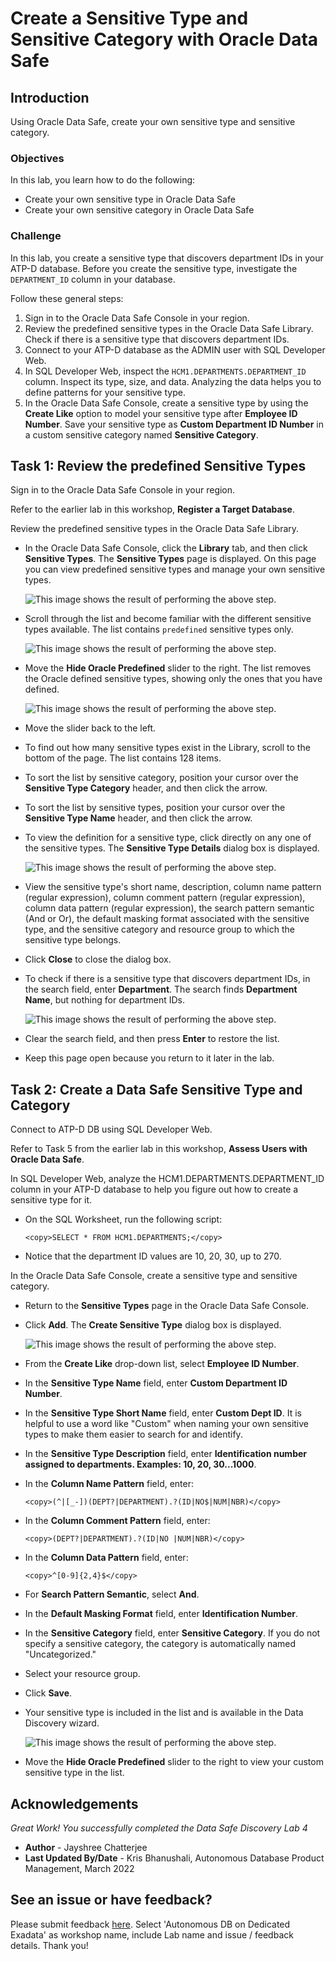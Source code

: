 # Create a Sensitive Type and Sensitive Category with Oracle Data Safe
## Introduction
Using Oracle Data Safe, create your own sensitive type and sensitive category.

### Objectives
In this lab, you learn how to do the following:
  - Create your own sensitive type in Oracle Data Safe
  - Create your own sensitive category in Oracle Data Safe

### Challenge
In this lab, you create a sensitive type that discovers department IDs in your ATP-D database. Before you create the sensitive type, investigate the `DEPARTMENT_ID` column in your database.

Follow these general steps:
1. Sign in to the Oracle Data Safe Console in your region.
2. Review the predefined sensitive types in the Oracle Data Safe Library. Check if there is a sensitive type that discovers department IDs.
3. Connect to your ATP-D database as the ADMIN user with SQL Developer Web.
4. In SQL Developer Web, inspect the `HCM1.DEPARTMENTS.DEPARTMENT_ID` column. Inspect its type, size, and data. Analyzing the data helps you to define patterns for your sensitive type.
5. In the Oracle Data Safe Console, create a sensitive type by using the **Create Like** option to model your sensitive type after **Employee ID Number**. Save your sensitive type as **Custom Department ID Number** in a custom sensitive category named **Sensitive Category**.

## Task 1: Review the predefined Sensitive Types

Sign in to the Oracle Data Safe Console in your region.

Refer to the earlier lab in this workshop, **Register a Target Database**.

Review the predefined sensitive types in the Oracle Data Safe Library.

- In the Oracle Data Safe Console, click the **Library** tab, and then click **Sensitive Types**. The **Sensitive Types** page is displayed. On this page you can view predefined sensitive types and manage your own sensitive types.

    ![This image shows the result of performing the above step.](./images/Img55.png " ")

- Scroll through the list and become familiar with the different sensitive types available. The list contains `predefined` sensitive types only.

    ![This image shows the result of performing the above step.](./images/Img56.png " ")

- Move the **Hide Oracle Predefined** slider to the right. The list removes the Oracle defined sensitive types, showing only the ones that you have defined.

    ![This image shows the result of performing the above step.](./images/Img57.png " ")

- Move the slider back to the left.
- To find out how many sensitive types exist in the Library, scroll to the bottom of the page. The list contains 128 items.
- To sort the list by sensitive category, position your cursor over the **Sensitive Type Category** header, and then click the arrow.
- To sort the list by sensitive types, position your cursor over the **Sensitive Type Name** header, and then click the arrow.
- To view the definition for a sensitive type, click directly on any one of the sensitive types. The **Sensitive Type Details** dialog box is displayed.

    ![This image shows the result of performing the above step.](./images/Img58.png " ")

- View the sensitive type's short name, description, column name pattern (regular expression), column comment pattern (regular expression), column data pattern (regular expression), the search pattern semantic (And or Or), the default masking format associated with the sensitive type, and the sensitive category and resource group to which the sensitive type belongs.
- Click **Close** to close the dialog box.
- To check if there is a sensitive type that discovers department IDs, in the search field, enter **Department**. The search finds **Department Name**, but nothing for department IDs.

    ![This image shows the result of performing the above step.](./images/Img59.png " ")

- Clear the search field, and then press **Enter** to restore the list.
- Keep this page open because you return to it later in the lab.

## Task 2: Create a Data Safe Sensitive Type and Category

Connect to ATP-D DB using SQL Developer Web.

Refer to Task 5 from the earlier lab in this workshop, **Assess Users with Oracle Data Safe**.

In SQL Developer Web, analyze the HCM1.DEPARTMENTS.DEPARTMENT_ID column in your ATP-D database to help you figure out how to create a sensitive type for it.

- On the SQL Worksheet, run the following script:

    ```
    <copy>SELECT * FROM HCM1.DEPARTMENTS;</copy>
    ```

- Notice that the department ID values are 10, 20, 30, up to 270.

In the Oracle Data Safe Console, create a sensitive type and sensitive category.

- Return to the **Sensitive Types** page in the Oracle Data Safe Console.
- Click **Add**.
The **Create Sensitive Type** dialog box is displayed.

    ![This image shows the result of performing the above step.](./images/Img60.png " ")

- From the **Create Like** drop-down list, select **Employee ID Number**.
- In the **Sensitive Type Name** field, enter **<username> Custom Department ID Number**.
- In the **Sensitive Type Short Name** field, enter **Custom Dept ID**. It is helpful to use a word like "Custom" when naming your own sensitive types to make them easier to search for and identify.
- In the **Sensitive Type Description** field, enter **Identification number assigned to departments. Examples: 10, 20, 30...1000**.
- In the **Column Name Pattern** field, enter:

    ```
    <copy>(^|[_-])(DEPT?|DEPARTMENT).?(ID|NO$|NUM|NBR)</copy>
    ```

- In the **Column Comment Pattern** field, enter:

    ```
    <copy>(DEPT?|DEPARTMENT).?(ID|NO |NUM|NBR)</copy>
    ```
- In the **Column Data Pattern** field, enter:

    ```
    <copy>^[0-9]{2,4}$</copy>
    ```

- For **Search Pattern Semantic**, select **And**.
- In the **Default Masking Format** field, enter **Identification Number**.
- In the **Sensitive Category** field, enter **<username> Sensitive Category**. If you do not specify a sensitive category, the category is automatically named "Uncategorized."
- Select your resource group.
- Click **Save**.

- Your sensitive type is included in the list and is available in the Data Discovery wizard.

    ![This image shows the result of performing the above step.](./images/Img61.png " ")

- Move the **Hide Oracle Predefined** slider to the right to view your custom sensitive type in the list.

## Acknowledgements

*Great Work! You successfully completed the Data Safe Discovery Lab 4*

- **Author** - Jayshree Chatterjee
- **Last Updated By/Date** - Kris Bhanushali, Autonomous Database Product Management, March 2022

## See an issue or have feedback?  
Please submit feedback [here](https://apexapps.oracle.com/pls/apex/f?p=133:1:::::P1_FEEDBACK:1).   Select 'Autonomous DB on Dedicated Exadata' as workshop name, include Lab name and issue / feedback details. Thank you!
